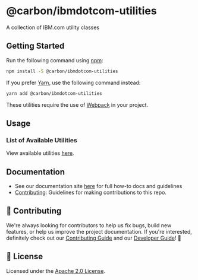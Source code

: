# @carbon/ibmdotcom-utilities

A collection of IBM.com utility classes

## Getting Started

Run the following command using [npm](https://www.npmjs.com/):

```bash
npm install -S @carbon/ibmdotcom-utilities
```

If you prefer [Yarn](https://yarnpkg.com/en/), use the following command
instead:

```bash
yarn add @carbon/ibmdotcom-utilities
```

These utilities require the use of [Webpack](https://webpack.js.org/) in your
project.

## Usage

### List of Available Utilities

View available utilities [here](https://ibmdotcom-utilities.netlify.com/).

## Documentation

- See our documentation site [here](https://carbon-for-ibmdotcom.netlify.com)
  for full how-to docs and guidelines
- [Contributing](https://github.com/carbon-design-system/ibm-dotcom-library/blob/master/.github/CONTRIBUTING.md):
  Guidelines for making contributions to this repo.

## 🙌 Contributing

We're always looking for contributors to help us fix bugs, build new features,
or help us improve the project documentation. If you're interested, definitely
check out our
[Contributing Guide](https://github.com/carbon-design-system/ibm-dotcom-library/blob/master/.github/CONTRIBUTING.md)
and our
[Developer Guide](https://github.com/carbon-design-system/ibm-dotcom-library/blob/master/docs/developing.md)!
👀

## 📝 License

Licensed under the
[Apache 2.0 License](https://github.com/carbon-design-system/ibm-dotcom-library/blob/master/LICENSE).
